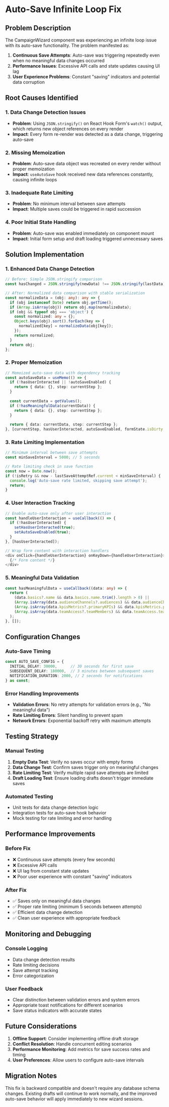 # Auto-Save Infinite Loop Fix

## Problem Description

The CampaignWizard component was experiencing an infinite loop issue with its auto-save functionality. The problem manifested as:

1. **Continuous Save Attempts**: Auto-save was triggering repeatedly even when no meaningful data changes occurred
2. **Performance Issues**: Excessive API calls and state updates causing UI lag
3. **User Experience Problems**: Constant "saving" indicators and potential data corruption

## Root Causes Identified

### 1. Data Change Detection Issues
- **Problem**: Using `JSON.stringify()` on React Hook Form's `watch()` output, which returns new object references on every render
- **Impact**: Every form re-render was detected as a data change, triggering auto-save

### 2. Missing Memoization
- **Problem**: Auto-save data object was recreated on every render without proper memoization
- **Impact**: `useAutoSave` hook received new data references constantly, causing infinite loops

### 3. Inadequate Rate Limiting
- **Problem**: No minimum interval between save attempts
- **Impact**: Multiple saves could be triggered in rapid succession

### 4. Poor Initial State Handling
- **Problem**: Auto-save was enabled immediately on component mount
- **Impact**: Initial form setup and draft loading triggered unnecessary saves

## Solution Implementation

### 1. Enhanced Data Change Detection

```typescript
// Before: Simple JSON.stringify comparison
const hasChanged = JSON.stringify(newData) !== JSON.stringify(lastData);

// After: Normalized data comparison with stable serialization
const normalizeData = (obj: any): any => {
  if (obj instanceof Date) return obj.getTime();
  if (Array.isArray(obj)) return obj.map(normalizeData);
  if (obj && typeof obj === 'object') {
    const normalized: any = {};
    Object.keys(obj).sort().forEach(key => {
      normalized[key] = normalizeData(obj[key]);
    });
    return normalized;
  }
  return obj;
};
```

### 2. Proper Memoization

```typescript
// Memoized auto-save data with dependency tracking
const autoSaveData = useMemo(() => {
  if (!hasUserInteracted || !autoSaveEnabled) {
    return { data: {}, step: currentStep };
  }
  
  const currentData = getValues();
  if (!hasMeaningfulData(currentData)) {
    return { data: {}, step: currentStep };
  }
  
  return { data: currentData, step: currentStep };
}, [currentStep, hasUserInteracted, autoSaveEnabled, formState.isDirty, getValues, hasMeaningfulData]);
```

### 3. Rate Limiting Implementation

```typescript
// Minimum interval between save attempts
const minSaveInterval = 5000; // 5 seconds

// Rate limiting check in save function
const now = Date.now();
if (!isRetry && now - lastSaveAttemptRef.current < minSaveInterval) {
  console.log('Auto-save rate limited, skipping save attempt');
  return;
}
```

### 4. User Interaction Tracking

```typescript
// Enable auto-save only after user interaction
const handleUserInteraction = useCallback(() => {
  if (!hasUserInteracted) {
    setHasUserInteracted(true);
    setAutoSaveEnabled(true);
  }
}, [hasUserInteracted]);

// Wrap form content with interaction handlers
<div onClick={handleUserInteraction} onKeyDown={handleUserInteraction}>
  {/* Form content */}
</div>
```

### 5. Meaningful Data Validation

```typescript
const hasMeaningfulData = useCallback((data: any) => {
  return (
    (data.basics?.name && data.basics.name.trim().length > 0) ||
    (Array.isArray(data.audienceChannels?.audiences) && data.audienceChannels.audiences.length > 0) ||
    (Array.isArray(data.kpisMetrics?.primaryKPIs) && data.kpisMetrics.primaryKPIs.length > 0) ||
    (Array.isArray(data.teamAccess?.teamMembers) && data.teamAccess.teamMembers.length > 0)
  );
}, []);
```

## Configuration Changes

### Auto-Save Timing
```typescript
const AUTO_SAVE_CONFIG = {
  INITIAL_DELAY: 30000,      // 30 seconds for first save
  SUBSEQUENT_DELAY: 180000,  // 3 minutes between subsequent saves
  NOTIFICATION_DURATION: 2000, // 2 seconds for notifications
} as const;
```

### Error Handling Improvements
- **Validation Errors**: No retry attempts for validation errors (e.g., "No meaningful data")
- **Rate Limiting Errors**: Silent handling to prevent spam
- **Network Errors**: Exponential backoff retry with maximum attempts

## Testing Strategy

### Manual Testing
1. **Empty Data Test**: Verify no saves occur with empty forms
2. **Data Change Test**: Confirm saves trigger only on meaningful changes
3. **Rate Limiting Test**: Verify multiple rapid save attempts are limited
4. **Draft Loading Test**: Ensure loading drafts doesn't trigger immediate saves

### Automated Testing
- Unit tests for data change detection logic
- Integration tests for auto-save hook behavior
- Mock testing for rate limiting and error handling

## Performance Improvements

### Before Fix
- ❌ Continuous save attempts (every few seconds)
- ❌ Excessive API calls
- ❌ UI lag from constant state updates
- ❌ Poor user experience with constant "saving" indicators

### After Fix
- ✅ Saves only on meaningful data changes
- ✅ Proper rate limiting (minimum 5 seconds between attempts)
- ✅ Efficient data change detection
- ✅ Clean user experience with appropriate feedback

## Monitoring and Debugging

### Console Logging
- Data change detection results
- Rate limiting decisions
- Save attempt tracking
- Error categorization

### User Feedback
- Clear distinction between validation errors and system errors
- Appropriate toast notifications for different scenarios
- Save status indicators with accurate states

## Future Considerations

1. **Offline Support**: Consider implementing offline draft storage
2. **Conflict Resolution**: Handle concurrent editing scenarios
3. **Performance Monitoring**: Add metrics for save success rates and timing
4. **User Preferences**: Allow users to configure auto-save intervals

## Migration Notes

This fix is backward compatible and doesn't require any database schema changes. Existing drafts will continue to work normally, and the improved auto-save behavior will apply immediately to new wizard sessions.